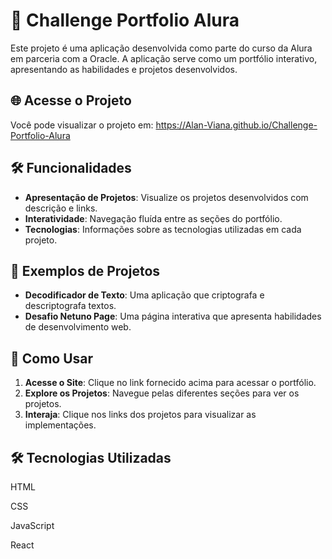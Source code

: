# 📜 Challenge Portfolio Alura

Este projeto é uma aplicação desenvolvida como parte do curso da Alura em parceria com a Oracle. A aplicação serve como um portfólio interativo, apresentando as habilidades e projetos desenvolvidos.

## 🌐 Acesse o Projeto

Você pode visualizar o projeto em: https://Alan-Viana.github.io/Challenge-Portfolio-Alura

## 🛠 Funcionalidades

- **Apresentação de Projetos**: Visualize os projetos desenvolvidos com descrição e links.
- **Interatividade**: Navegação fluída entre as seções do portfólio.
- **Tecnologias**: Informações sobre as tecnologias utilizadas em cada projeto.

## 📝 Exemplos de Projetos

- **Decodificador de Texto**: Uma aplicação que criptografa e descriptografa textos.
- **Desafio Netuno Page**: Uma página interativa que apresenta habilidades de desenvolvimento web.

## 🚀 Como Usar

1. **Acesse o Site**: Clique no link fornecido acima para acessar o portfólio.
2. **Explore os Projetos**: Navegue pelas diferentes seções para ver os projetos.
3. **Interaja**: Clique nos links dos projetos para visualizar as implementações.

## 🛠 Tecnologias Utilizadas
HTML

CSS

JavaScript

React


